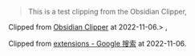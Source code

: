 > This is a test clipping from the Obsidian Clipper,

Clipped from [Obsidian Clipper](chrome-extension://mphkdfmipddgfobjhphabphmpdckgfhb/options.html) at 2022-11-06.> ,

Clipped from [extensions - Google 搜索](https://www.google.com/search?q=extensions&sxsrf=ALiCzsZHvbrq2-sWThfqEF8-GMCGSDPBCg%3A1667713174952&source=hp&ei=lkhnY_mcN4fj-Aa-wZlY&iflsig=AJiK0e8AAAAAY2dWphYaowco7j6fuwtOkgSWSwO8tzcT&oq=&gs_lcp=Cgdnd3Mtd2l6EAEYADIHCCMQ6gIQJzIHCCMQ6gIQJzIHCCMQ6gIQJzIHCCMQ6gIQJzIHCCMQ6gIQJzIHCCMQ6gIQJzIHCCMQ6gIQJzIHCCMQ6gIQJzIHCCMQ6gIQJzIHCCMQ6gIQJ1AAWABgzAVoAXAAeACAAQCIAQCSAQCYAQCwAQo&sclient=gws-wiz) at 2022-11-06.
